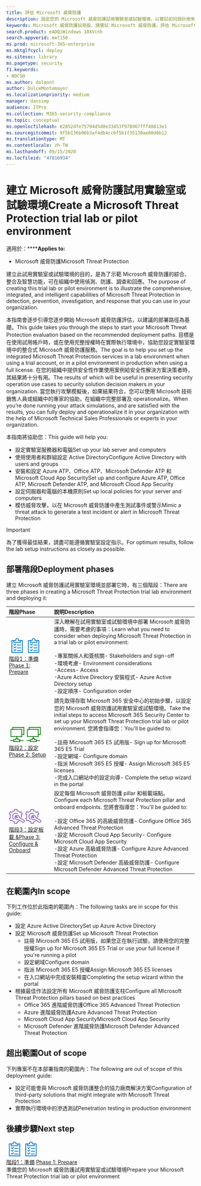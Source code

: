 ```yaml
---
title: 評估 Microsoft 威脅防護
description: 設定您的 Microsoft 威脅防護試用實驗室或試驗環境，以嘗試如何設計用來保護裝置、身分識別、資料和應用程式的協同威脅防護解決方案，可協助您的組織
keywords: Microsoft 威脅防護試用版，請嘗試 Microsoft 威脅防護，評估 Microsoft 威脅防護，Microsoft 威脅防護實驗，Microsoft 威脅防護試驗，網路安全性，高級持續性威脅，企業安全性，裝置，裝置，身分識別，使用者，資料，應用程式，事件，自動化調查和修正，高級搜尋
search.product: eADQiWindows 10XVcnh
search.appverid: met150
ms.prod: microsoft-365-enterprise
ms.mktglfcycl: deploy
ms.sitesec: library
ms.pagetype: security
f1.keywords:
- NOCSH
ms.author: dolmont
author: DulceMontemayor
ms.localizationpriority: medium
manager: dansimp
audience: ITPro
ms.collection: M365-security-compliance
ms.topic: conceptual
ms.openlocfilehash: 62852dfe75794d5d0e33453f978967fff40813e1
ms.sourcegitcommit: 9f5b136b96b3af4db4cc6f5b1f35130ae60d6b12
ms.translationtype: MT
ms.contentlocale: zh-TW
ms.lasthandoff: 09/15/2020
ms.locfileid: "47816934"
---
```

# <a name="create-a-microsoft-threat-protection-trial-lab-or-pilot-environment"></a><span data-ttu-id="a7ae9-104">建立 Microsoft 威脅防護試用實驗室或試驗環境</span><span class="sxs-lookup"><span data-stu-id="a7ae9-104">Create a Microsoft Threat Protection trial lab or pilot environment</span></span> 

<span data-ttu-id="a7ae9-105">適用於：\*\*\*\*</span><span class="sxs-lookup"><span data-stu-id="a7ae9-105">**Applies to:**</span></span>
- <span data-ttu-id="a7ae9-106">Microsoft 威脅防護</span><span class="sxs-lookup"><span data-stu-id="a7ae9-106">Microsoft Threat Protection</span></span>

<span data-ttu-id="a7ae9-107">建立此試用實驗室或試驗環境的目的，是為了示範 Microsoft 威脅防護的綜合、整合及智慧功能，可在組織中使用偵測、防護、調查和回應。</span><span class="sxs-lookup"><span data-stu-id="a7ae9-107">The purpose of creating this trial lab or pilot environment is to illustrate the comprehensive, integrated, and intelligent capabilities of Microsoft Threat Protection in detection, prevention, investigation, and response that you can use in your organization.</span></span> 

<span data-ttu-id="a7ae9-108">本指南會逐步引導您逐步開始 Microsoft 威脅防護評估，以建議的部署路徑為基礎。</span><span class="sxs-lookup"><span data-stu-id="a7ae9-108">This guide takes you through the steps to start your Microsoft Threat Protection evaluation based on the recommended deployment paths.</span></span> <span data-ttu-id="a7ae9-109">目標是在使用試用帳戶時，或在使用完整授權時在實際執行環境中，協助您設定實驗室環境中的整合式 Microsoft 威脅防護服務。</span><span class="sxs-lookup"><span data-stu-id="a7ae9-109">The goal is to help you set up the integrated Microsoft Threat Protection services in a lab environment when using a trial account, or in a pilot environment in production when using a full license.</span></span> <span data-ttu-id="a7ae9-110">在您的組織中提供安全性作業使用案例給安全性解決方案決策者時，其結果將十分有用。</span><span class="sxs-lookup"><span data-stu-id="a7ae9-110">The results of which will be useful in presenting security operation use cases to security solution decision makers in your organization.</span></span> <span data-ttu-id="a7ae9-111">當您執行攻擊模擬後，如果結果符合，您可以使用 Microsoft 技術銷售人員或組織中的專家的協助，在組織中完整部署及 operationalize。</span><span class="sxs-lookup"><span data-stu-id="a7ae9-111">When you’re done running your attack simulations, and are satisfied with the results, you can fully deploy and operationalize it in your organization with the help of Microsoft Technical Sales Professionals or experts in your organization.</span></span> 

<span data-ttu-id="a7ae9-112">本指南將協助您：</span><span class="sxs-lookup"><span data-stu-id="a7ae9-112">This guide will help you:</span></span>
- <span data-ttu-id="a7ae9-113">設定實驗室服務器和電腦</span><span class="sxs-lookup"><span data-stu-id="a7ae9-113">Set up your lab server and computers</span></span>
- <span data-ttu-id="a7ae9-114">使用使用者和群組設定 Active Directory</span><span class="sxs-lookup"><span data-stu-id="a7ae9-114">Configure Active Directory with users and groups</span></span>
- <span data-ttu-id="a7ae9-115">安裝和設定 Azure ATP、Office ATP、Microsoft Defender ATP 和 Microsoft Cloud App Security</span><span class="sxs-lookup"><span data-stu-id="a7ae9-115">Set up and configure Azure ATP, Office ATP, Microsoft Defender ATP, and Microsoft Cloud App Security</span></span>
- <span data-ttu-id="a7ae9-116">設定伺服器和電腦的本機原則</span><span class="sxs-lookup"><span data-stu-id="a7ae9-116">Set up local policies for your server and computers</span></span>
- <span data-ttu-id="a7ae9-117">模仿威脅攻擊，以在 Microsoft 威脅防護中產生測試事件或警示</span><span class="sxs-lookup"><span data-stu-id="a7ae9-117">Mimic a threat attack to generate a test incident or alert in Microsoft Threat Protection</span></span>

>[!IMPORTANT]
><span data-ttu-id="a7ae9-118">為了獲得最佳結果，請盡可能遵循實驗室設定指示。</span><span class="sxs-lookup"><span data-stu-id="a7ae9-118">For optimum results, follow the lab setup instructions as closely as possible.</span></span>


## <a name="deployment-phases"></a><span data-ttu-id="a7ae9-119">部署階段</span><span class="sxs-lookup"><span data-stu-id="a7ae9-119">Deployment phases</span></span>

<span data-ttu-id="a7ae9-120">建立 Microsoft 威脅防護試用實驗室環境並部署它時，有三個階段：</span><span class="sxs-lookup"><span data-stu-id="a7ae9-120">There are three phases in creating a Microsoft Threat Protection trial lab environment and deploying it:</span></span>

|<span data-ttu-id="a7ae9-121">階段</span><span class="sxs-lookup"><span data-stu-id="a7ae9-121">Phase</span></span> | <span data-ttu-id="a7ae9-122">說明</span><span class="sxs-lookup"><span data-stu-id="a7ae9-122">Description</span></span> | 
|:-------|:-----|
| <span data-ttu-id="a7ae9-123">![階段1：準備](../../media/prepare.png)</span><span class="sxs-lookup"><span data-stu-id="a7ae9-123">![Phase 1: Prepare](../../media/prepare.png)</span></span><br>[<span data-ttu-id="a7ae9-124">階段1：準備</span><span class="sxs-lookup"><span data-stu-id="a7ae9-124">Phase 1: Prepare</span></span>](prepare-mtpeval.md)| <span data-ttu-id="a7ae9-125">深入瞭解在試用實驗室或試驗環境中部署 Microsoft 威脅防護時，需要考慮的事項：</span><span class="sxs-lookup"><span data-stu-id="a7ae9-125">Learn what you need to consider when deploying Microsoft Threat Protection in a trial lab or pilot environment:</span></span> <br><br><span data-ttu-id="a7ae9-126">-專案關係人和簽核關</span><span class="sxs-lookup"><span data-stu-id="a7ae9-126">- Stakeholders and sign-off</span></span> <br> <span data-ttu-id="a7ae9-127">-環境考慮</span><span class="sxs-lookup"><span data-stu-id="a7ae9-127">- Environment considerations</span></span> <br><span data-ttu-id="a7ae9-128">-Access</span><span class="sxs-lookup"><span data-stu-id="a7ae9-128">- Access</span></span> <br><span data-ttu-id="a7ae9-129">-Azure Active Directory 安裝程式</span><span class="sxs-lookup"><span data-stu-id="a7ae9-129">- Azure Active Directory setup</span></span> <br> <span data-ttu-id="a7ae9-130">-設定順序</span><span class="sxs-lookup"><span data-stu-id="a7ae9-130">- Configuration order</span></span>
|  <span data-ttu-id="a7ae9-131">![階段2：設定](../../media/setup.png)</span><span class="sxs-lookup"><span data-stu-id="a7ae9-131">![Phase 2: Setup](../../media/setup.png)</span></span> <br>[<span data-ttu-id="a7ae9-132">階段2：設定</span><span class="sxs-lookup"><span data-stu-id="a7ae9-132">Phase 2: Setup</span></span>](setup-mtpeval.md)|  <span data-ttu-id="a7ae9-133">請先取得存取 Microsoft 365 安全中心的初始步驟，以設定您的 Microsoft 威脅防護試用實驗室或試驗環境。</span><span class="sxs-lookup"><span data-stu-id="a7ae9-133">Take the initial steps to access Microsoft 365 Security Center to set up your Microsoft Threat Protection trial lab or pilot environment.</span></span> <span data-ttu-id="a7ae9-134">您將會指導您：</span><span class="sxs-lookup"><span data-stu-id="a7ae9-134">You'll be guided to:</span></span><br><br><span data-ttu-id="a7ae9-135">-註冊 Microsoft 365 E5 試用版</span><span class="sxs-lookup"><span data-stu-id="a7ae9-135">- Sign up for Microsoft 365 E5 Trial</span></span> <br>  <span data-ttu-id="a7ae9-136">-設定網域</span><span class="sxs-lookup"><span data-stu-id="a7ae9-136">- Configure domain</span></span><br><span data-ttu-id="a7ae9-137">-指派 Microsoft 365 E5 授權</span><span class="sxs-lookup"><span data-stu-id="a7ae9-137">- Assign Microsoft 365 E5 licenses</span></span><br><span data-ttu-id="a7ae9-138">-完成入口網站中的設定向導</span><span class="sxs-lookup"><span data-stu-id="a7ae9-138">- Complete the setup wizard in the portal</span></span>|
|  <span data-ttu-id="a7ae9-139">![階段3：設定板載 &](../../media/config-onboard.png)</span><span class="sxs-lookup"><span data-stu-id="a7ae9-139">![Phase 3: Configure & Onboard](../../media/config-onboard.png)</span></span> <br>[<span data-ttu-id="a7ae9-140">階段3：設定板載 &</span><span class="sxs-lookup"><span data-stu-id="a7ae9-140">Phase 3: Configure & Onboard</span></span>](config-mtpeval.md) | <span data-ttu-id="a7ae9-141">設定每個 Microsoft 威脅防護 pillar 和板載端點。</span><span class="sxs-lookup"><span data-stu-id="a7ae9-141">Configure each Microsoft Threat Protection pillar and onboard endpoints.</span></span> <span data-ttu-id="a7ae9-142">您將會指導您：</span><span class="sxs-lookup"><span data-stu-id="a7ae9-142">You'll be guided to:</span></span><br><br><span data-ttu-id="a7ae9-143">-設定 Office 365 的高級威脅防護</span><span class="sxs-lookup"><span data-stu-id="a7ae9-143">- Configure Office 365 Advanced Threat Protection</span></span><br><span data-ttu-id="a7ae9-144">-設定 Microsoft Cloud App Security</span><span class="sxs-lookup"><span data-stu-id="a7ae9-144">- Configure Microsoft Cloud App Security</span></span><br><span data-ttu-id="a7ae9-145">-設定 Azure 高級威脅防護</span><span class="sxs-lookup"><span data-stu-id="a7ae9-145">- Configure Azure Advanced Threat Protection</span></span><br><span data-ttu-id="a7ae9-146">-設定 Microsoft Defender 高級威脅防護</span><span class="sxs-lookup"><span data-stu-id="a7ae9-146">- Configure Microsoft Defender Advanced Threat Protection</span></span> 


## <a name="in-scope"></a><span data-ttu-id="a7ae9-147">在範圍內</span><span class="sxs-lookup"><span data-stu-id="a7ae9-147">In scope</span></span>

<span data-ttu-id="a7ae9-148">下列工作位於此指南的範圍內：</span><span class="sxs-lookup"><span data-stu-id="a7ae9-148">The following tasks are in scope for this guide:</span></span>
-   <span data-ttu-id="a7ae9-149">設定 Azure Active Directory</span><span class="sxs-lookup"><span data-stu-id="a7ae9-149">Set up Azure Active Directory</span></span>
-   <span data-ttu-id="a7ae9-150">設定 Microsoft 威脅防護</span><span class="sxs-lookup"><span data-stu-id="a7ae9-150">Set up Microsoft Threat Protection</span></span>
    -   <span data-ttu-id="a7ae9-151">註冊 Microsoft 365 E5 試用版，如果您正在執行試驗，請使用您的完整授權</span><span class="sxs-lookup"><span data-stu-id="a7ae9-151">Sign up for Microsoft 365 E5 Trial or use your full license if you're running a pilot</span></span>
    -   <span data-ttu-id="a7ae9-152">設定網域</span><span class="sxs-lookup"><span data-stu-id="a7ae9-152">Configure domain</span></span>
    -   <span data-ttu-id="a7ae9-153">指派 Microsoft 365 E5 授權</span><span class="sxs-lookup"><span data-stu-id="a7ae9-153">Assign Microsoft 365 E5 licenses</span></span>
    -   <span data-ttu-id="a7ae9-154">在入口網站中完成安裝精靈</span><span class="sxs-lookup"><span data-stu-id="a7ae9-154">Completing the setup wizard within the portal</span></span>
-   <span data-ttu-id="a7ae9-155">根據最佳作法設定所有 Microsoft 威脅防護支柱</span><span class="sxs-lookup"><span data-stu-id="a7ae9-155">Configure all Microsoft Threat Protection pillars based on best practices</span></span>
    -   <span data-ttu-id="a7ae9-156">Office 365 進階威脅防護</span><span class="sxs-lookup"><span data-stu-id="a7ae9-156">Office 365 Advanced Threat Protection</span></span>
    -   <span data-ttu-id="a7ae9-157">Azure 進階威脅防護</span><span class="sxs-lookup"><span data-stu-id="a7ae9-157">Azure Advanced Threat Protection</span></span>
    -   <span data-ttu-id="a7ae9-158">Microsoft Cloud App Security</span><span class="sxs-lookup"><span data-stu-id="a7ae9-158">Microsoft Cloud App Security</span></span>
    -   <span data-ttu-id="a7ae9-159">Microsoft Defender 進階威脅防護</span><span class="sxs-lookup"><span data-stu-id="a7ae9-159">Microsoft Defender Advanced Threat Protection</span></span>

## <a name="out-of-scope"></a><span data-ttu-id="a7ae9-160">超出範圍</span><span class="sxs-lookup"><span data-stu-id="a7ae9-160">Out of scope</span></span>

<span data-ttu-id="a7ae9-161">下列專案不在本部署指南的範圍內：</span><span class="sxs-lookup"><span data-stu-id="a7ae9-161">The following are out of scope of this deployment guide:</span></span>

-   <span data-ttu-id="a7ae9-162">設定可能會與 Microsoft 威脅防護整合的協力廠商解決方案</span><span class="sxs-lookup"><span data-stu-id="a7ae9-162">Configuration of third-party solutions that might integrate with Microsoft Threat Protection</span></span>
-   <span data-ttu-id="a7ae9-163">實際執行環境中的滲透測試</span><span class="sxs-lookup"><span data-stu-id="a7ae9-163">Penetration testing in production environment</span></span>

## <a name="next-step"></a><span data-ttu-id="a7ae9-164">後續步驟</span><span class="sxs-lookup"><span data-stu-id="a7ae9-164">Next step</span></span>
<span data-ttu-id="a7ae9-165">![階段1：準備](../../media/prepare.png)</span><span class="sxs-lookup"><span data-stu-id="a7ae9-165">![Phase 1: Prepare](../../media/prepare.png)</span></span> <br><span data-ttu-id="a7ae9-166">[階段1：準備](prepare-mtpeval.md) 
</span><span class="sxs-lookup"><span data-stu-id="a7ae9-166">[Phase 1: Prepare](prepare-mtpeval.md) 
</span></span><br> <span data-ttu-id="a7ae9-167">準備您的 Microsoft 威脅防護試用實驗室或試驗環境</span><span class="sxs-lookup"><span data-stu-id="a7ae9-167">Prepare your Microsoft Threat Protection trial lab or pilot environment</span></span>
